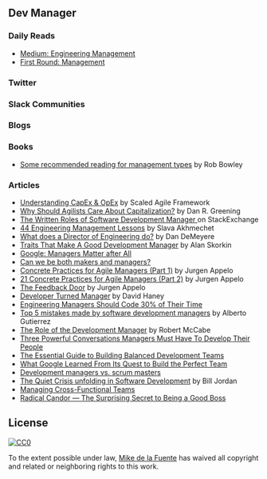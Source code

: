 ## Dev Manager
### Daily Reads
- [Medium: Engineering Management](https://medium.com/tag/engineering-mangement) 
- [First Round: Management](http://firstround.com/review/management/) 

### Twitter

### Slack Communities

### Blogs

### Books
- [Some recommended reading for management types](http://blog.robbowley.net/2012/06/21/some-recommended-reading-for-management-types/) by Rob Bowley

### Articles
- [Understanding CapEx & OpEx](http://www.scaledagileframework.com/capex-and-opex/) by Scaled Agile Framework
- [Why Should Agilists Care About Capitalization?](https://www.infoq.com/articles/agile-capitalization) by Dan R. Greening
- [The Written Roles of Software Development Manager ](http://softwareengineering.stackexchange.com/questions/19267/the-written-roles-of-software-development-manager) on StackExchange
- [44 Engineering Management Lessons](http://www.defmacro.org/2014/10/03/engman.html) by Slava Akhmechet
- [What does a Director of Engineering do?](https://medium.com/connect-the-dots/what-does-a-director-of-engineering-do-a263f6724d63#.glezb4q34) by Dan DeMeyere
- [Traits That Make A Good Development Manager](http://noop.nl/2009/07/traits-that-make-a-good-dev-manager-a-developers-perspective.html) by Alan Skorkin
- [Google: Managers Matter after All](https://www.infoq.com/news/2017/02/google-managers)
- [Can we be both makers and managers?](https://crew.co/blog/makers-and-managers/)
- [Concrete Practices for Agile Managers (Part 1)](http://noop.nl/2011/09/concrete-practices-for-agile-managers-part-1.html) by Jurgen Appelo
- [21 Concrete Practices for Agile Managers (Part 2)](http://noop.nl/2011/09/21-concrete-practices-for-agile-managers-part-2.html) by Jurgen Appelo
- [The Feedback Door](http://noop.nl/2011/04/the-feedback-door.html) by Jurgen Appelo
- [Developer Turned Manager](https://stackoverflow.blog/2015/08/07/developer-turned-manager/) by David Haney
- [Engineering Managers Should Code 30% of Their Time](http://www.drdobbs.com/architecture-and-design/engineering-managers-should-code-30-of-t/240165174) 
- [Top 5 mistakes made by software development managers](http://www.makinggoodsoftware.com/2010/04/24/top-5-mistakes-made-by-software-development-managers/) by Alberto Gutierrez
- [The Role of the Development Manager](https://www.infoq.com/articles/development-manager-role) by Robert McCabe
- [Three Powerful Conversations Managers Must Have To Develop Their People](http://firstround.com/review/three-powerful-conversations-managers-must-have-to-develop-their-people/) 
- [The Essential Guide to Building Balanced Development Teams](https://medium.com/javascript-scene/the-essential-guide-to-building-balanced-development-teams-b051a62acc80#.a0bo02z3w) 
- [What Google Learned From Its Quest to Build the Perfect Team](https://www.nytimes.com/2016/02/28/magazine/what-google-learned-from-its-quest-to-build-the-perfect-team.html?_r=0) 
- [Development managers vs. scrum masters](https://www.atlassian.com/agile/effective-management-across-agile) 
- [The Quiet Crisis unfolding in Software Development](https://medium.com/@billjordan1/the-quiet-crisis-unfolding-in-software-development-cffbdafbf450#.f6sv6impb)  by Bill Jordan
- [Managing Cross-Functional Teams](https://www.mindtools.com/pages/article/newTMM_30.htm)  
- [Radical Candor — The Surprising Secret to Being a Good Boss](https://getpocket.com/explore/item/radical-candor-the-surprising-secret-to-being-a-good-boss-1113686406)  

## License

[![CC0](https://mirrors.creativecommons.org/presskit/buttons/88x31/svg/cc-zero.svg)](https://creativecommons.org/publicdomain/zero/1.0/)

To the extent possible under law, [Mike de la Fuente](http://twitter.highfiveboom.com) has waived all copyright and related or neighboring rights to this work.
